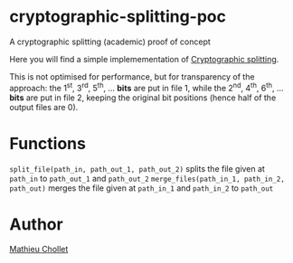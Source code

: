 # cryptographic-splitting-poc
A cryptographic splitting (academic) proof of concept

Here you will find a simple implemementation of [Cryptographic splitting](https://en.wikipedia.org/wiki/Cryptographic_splitting).

This is not optimised for performance, but for transparency of the approach: the 1<sup>st</sup>, 3<sup>rd</sup>, 5<sup>th</sup>, ... **bits** are put in file 1, while the 2<sup>nd</sup>, 4<sup>th</sup>, 6<sup>th</sup>, ... **bits** are put in file 2, keeping the original bit positions (hence half of the output files are 0).

# Functions
`split_file(path_in, path_out_1, path_out_2)` splits the file given at `path_in` to `path_out_1` and `path_out_2`
`merge_files(path_in_1, path_in_2, path_out)` merges the file given at `path_in_1` and `path_in_2` to `path_out`

# Author
[Mathieu Chollet](htttps://mchollet.eu/)
